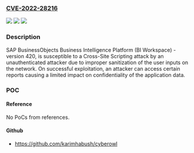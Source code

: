 ### [CVE-2022-28216](https://cve.mitre.org/cgi-bin/cvename.cgi?name=CVE-2022-28216)
![](https://img.shields.io/static/v1?label=Product&message=SAP%20BusinessObjects%20Business%20Intelligence%20Platform%20(BI%20Workspace)&color=blue)
![](https://img.shields.io/static/v1?label=Version&message=n%2Fa&color=blue)
![](https://img.shields.io/static/v1?label=Vulnerability&message=CWE-79&color=brighgreen)

### Description

SAP BusinessObjects Business Intelligence Platform (BI Workspace) - version 420, is susceptible to a Cross-Site Scripting attack by an unauthenticated attacker due to improper sanitization of the user inputs on the network. On successful exploitation, an attacker can access certain reports causing a limited impact on confidentiality of the application data.

### POC

#### Reference
No PoCs from references.

#### Github
- https://github.com/karimhabush/cyberowl

